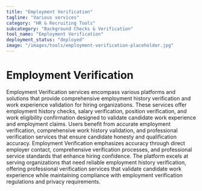 ```yaml
---
title: "Employment Verification"
tagline: "Various services"
category: "HR & Recruiting Tools"
subcategory: "Background Checks & Verification"
tool_name: "Employment Verification"
deployment_status: "deployed"
image: "/images/tools/employment-verification-placeholder.jpg"
---
```


# Employment Verification

Employment Verification services encompass various platforms and solutions that provide comprehensive employment history verification and work experience validation for hiring organizations. These services offer employment history checks, salary verification, position verification, and work eligibility confirmation designed to validate candidate work experience and employment claims. Users benefit from accurate employment verification, comprehensive work history validation, and professional verification services that ensure candidate honesty and qualification accuracy. Employment Verification emphasizes accuracy through direct employer contact, comprehensive verification processes, and professional service standards that enhance hiring confidence. The platform excels at serving organizations that need reliable employment history verification, offering professional verification services that validate candidate work experience while maintaining compliance with employment verification regulations and privacy requirements.
